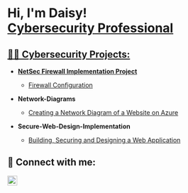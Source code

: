 <h1>Hi, I'm Daisy! <br/><ahref="https://github.com/DaisyDurand"></a> 
<a href="https://www.linkedin.com/in/daisy-durand/">Cybersecurity Professional
</h1>

<h2>👨‍💻 Cybersecurity Projects:</h2>

- <b>NetSec Firewall Implementation Project</b>
  - [Firewall Configuration](https://github.com/DaisyDurand/Network-Security)
    
- <b>Network-Diagrams</b>
  - [Creating a Network Diagram of a Website on Azure](https://github.com/DaisyDurand/Network-Diagram)
    
- <b>Secure-Web-Design-Implementation</b>
  - [Building, Securing and Designing a Web Application](https://github.com/DaisyDurand/Secure-Web-Design-Implementation)

<h2> 🤳 Connect with me:</h2>

[<img align="left" alt="daisy-durand | LinkedIn" width="22px" src="https://github.com/DaisyDurand/Network-Security/assets/147094227/f492a5ec-32ca-4b72-aebc-f36c2a310c42" />][linkedin]

[linkedin]: https://www.linkedin.com/in/daisy-durand/
